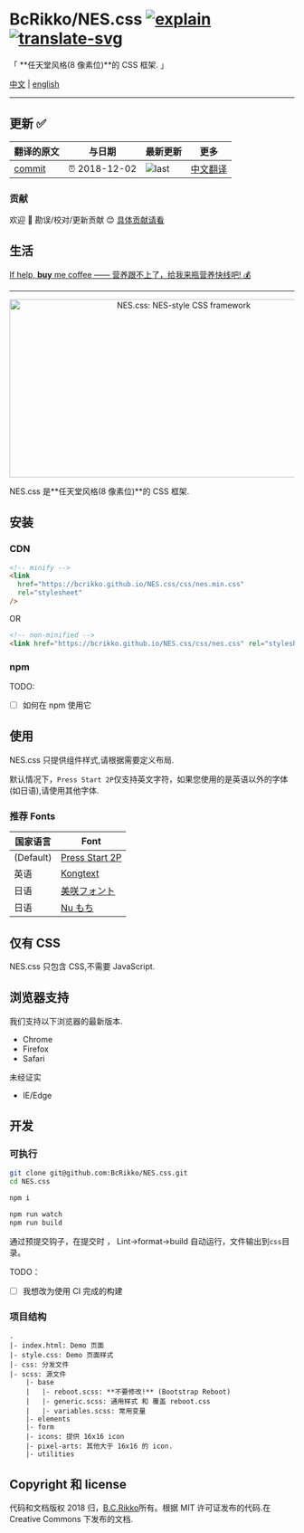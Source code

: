 # BcRikko/NES.css [![explain]][source] [![translate-svg]][translate-list]

<!-- [![size-img]][size] -->

[explain]: http://llever.com/explain.svg
[source]: https://github.com/chinanf-boy/Source-Explain
[translate-svg]: http://llever.com/translate.svg
[translate-list]: https://github.com/chinanf-boy/chinese-translate-list
[size-img]: https://packagephobia.now.sh/badge?p=Name
[size]: https://packagephobia.now.sh/result?p=Name

「 **任天堂风格(8 像素位)**的 CSS 框架. 」

[中文](./readme.md) | [english](https://github.com/BcRikko/NES.css)

---

## 更新 ✅

<!-- doc-templite START generated -->
<!-- repo = 'BcRikko/NES.css' -->
<!-- commit = '32abcde4b6df780800ff9712ca89aefc6c08418b' -->
<!-- time = '2018-12-02' -->
翻译的原文 | 与日期 | 最新更新 | 更多
---|---|---|---
[commit] | ⏰ 2018-12-02 | ![last] | [中文翻译][translate-list]

[last]: https://img.shields.io/github/last-commit/BcRikko/NES.css.svg
[commit]: https://github.com/BcRikko/NES.css/tree/32abcde4b6df780800ff9712ca89aefc6c08418b

<!-- doc-templite END generated -->

### 贡献

欢迎 👏 勘误/校对/更新贡献 😊 [具体贡献请看](https://github.com/chinanf-boy/chinese-translate-list#贡献)

## 生活

[If help, **buy** me coffee —— 营养跟不上了，给我来瓶营养快线吧! 💰](https://github.com/chinanf-boy/live-need-money)

---

<div align="center">
  <a href="https://bcrikko.github.io/NES.css/" target="_blank"><img src="https://user-images.githubusercontent.com/5305599/49061716-da649680-f254-11e8-9a89-d95a7407ec6a.png" alt="NES.css: NES-style  CSS framework" style="max-width:100%;" width="600" height="315"></a>

</div>

NES.css 是**任天堂风格(8 像素位)**的 CSS 框架.

## 安装

### CDN

```html
<!-- minify -->
<link
  href="https://bcrikko.github.io/NES.css/css/nes.min.css"
  rel="stylesheet"
/>
```

OR

```html
<!-- non-minified -->
<link href="https://bcrikko.github.io/NES.css/css/nes.css" rel="stylesheet" />
```

### npm

TODO:

- [ ] 如何在 npm 使用它

## 使用

NES.css 只提供组件样式,请根据需要定义布局.

默认情况下，`Press Start 2P`仅支持英文字符，如果您使用的是英语以外的字体(如日语),请使用其他字体.

### 推荐 Fonts

| 国家语言  | Font                                                               |
| --------- | ------------------------------------------------------------------ |
| (Default) | [Press Start 2P](https://fonts.google.com/specimen/Press+Start+2P) |
| 英语   | [Kongtext](https://www.dafont.com/kongtext.font)                   |
| 日语  | [美咲フォント](http://www.geocities.jp/littlimi/misaki.htm)        |
| 日语  | [Nu もち](http://kokagem.sakura.ne.jp/font/mochi/)                 |

## 仅有 CSS

NES.css 只包含 CSS,不需要 JavaScript.

## 浏览器支持

我们支持以下浏览器的最新版本.

- Chrome
- Firefox
- Safari

未经证实

- IE/Edge

## 开发

### 可执行

```sh
git clone git@github.com:BcRikko/NES.css.git
cd NES.css

npm i

npm run watch
npm run build
```

通过预提交钩子，在提交时 ， Lint→format→build 自动运行，文件输出到`css`目录。

TODO：

- [ ] 我想改为使用 CI 完成的构建

### 项目结构

```
.
|- index.html: Demo 页面
|- style.css: Demo 页面样式
|- css: 分发文件
|- scss: 源文件
    |- base
    |   |- reboot.scss: **不要修改!** (Bootstrap Reboot)
    |   |- generic.scss: 通用样式 和 覆盖 reboot.css
    |   |- variables.scss: 常用变量
    |- elements
    |- form
    |- icons: 提供 16x16 icon
    |- pixel-arts: 其他大于 16x16 的 icon.
    |- utilities
```

## Copyright 和 license

代码和文档版权 2018 归，[B.C.Rikko](https://github.com/BcRikko)所有。根据 MIT 许可证发布的代码.在 Creative Commons 下发布的文档.
